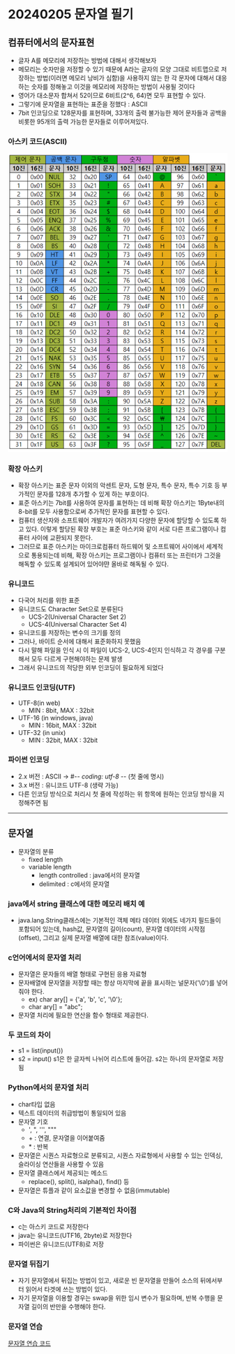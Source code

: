# 20240205 문자열 필기

## 컴퓨터에서의 문자표현
- 글자 A를 메모리에 저장하는 방법에 대해서 생각해보자
- 메모리는 숫자만을 저정할 수 있기 때문에 A라는 글자의 모양 그대로 비트맵으로 저장하는 방법(이러면 메모리 낭비가 심함)을 사용하지 않는 한 각 문자에 대해서 대응하는 숫자를 정해놓고 이것을 메모리에 저장하는 방법이 사용될 것이다
- 영어가 대소문자 합쳐서 52이므로 6비트(2^6, 64)면 모두 표현할 수 있다.
- 그렇기에 문자열을 표현하는 표준을 정했다 : ASCII
- 7bit 인코딩으로 128문자를 표현하며, 33개의 출력 불가능한 제어 문자들과 공백을 비롯한 95개의 출력 가능한 문자들로 이루어져있다.


### 아스키 코드(ASCII)
![Alt text](./asset/image.png)

### 확장 아스키
- 확장 아스키는 표준 문자 이외의 악센트 문자, 도형 문자, 특수 문자, 특수 기호 등 부가적인 문자를 128개 추가할 수 있게 하는 부호이다.
- 표준 아스키는 7bit를 사용하여 문자를 표현하는 데 비해 확장 아스키는 1Byte내의 8-bit를 모두 사용함으로써 추가적인 문자를 표현할 수 있다.
- 컴퓨터 생산자와 소프트웨어 개발자가 여려가지 다양한 문자에 할당할 수 있도록 하고 있다. 이렇게 할당된 확장 부호는 표준 아스키와 같이 서로 다른 프로그램이나 컴퓨터 사이에 교환되지 못한다.
- 그러므로 표준 아스키는 마이크로컴퓨터 하드웨어 및 소프트웨어 사이에서 세계적으로 통용되는데 비해, 확장 아스키는 프로그램이나 컴퓨터 또는 프린터가 그것을 해독할 수 있도록 설계되어 있어야먄 올바로 해독될 수 있다.

### 유니코드
- 다국어 처리를 위한 표준
- 유니코드도 Character Set으로 분류된다
  - UCS-2(Universal Character Set 2)
  - UCS-4(Universal Character Set 4)
- 유니코드를 저장하는 변수의 크기를 정의
- 그러나, 바이트 순서에 대해서 표준화하지 못했음
- 다시 말해 파일을 인식 시 이 파일이 UCS-2, UCS-4인지 인식하고 각 경우를 구분해서 모두 다르게 구현해야하는 문제 발생
- 그래서 유니코드의 적당한 외부 인코딩이 필요하게 되었다

### 유니코드 인코딩(UTF)
- UTF-8(in web)
  - MIN : 8bit, MAX : 32bit
- UTF-16 (in windows, java)
  - MIN : 16bit, MAX : 32bit
- UTF-32 (in unix)
  - MIN : 32bit, MAX : 32bit

### 파이썬 인코딩
- 2.x 버전 : ASCII -> #-*- coding: utf-8 -*- (첫 줄에 명시)
- 3.x 버전 : 유니코드 UTF-8 (생략 가능)
- 다른 인코딩 방식으로 처리시 첫 줄에 작성하는 위 항목에 원하는 인코딩 방식을 지정해주면 됨

---

## 문자열
- 문자열의 분류
  - fixed length
  - variable length
    - length controlled : java에서의 문자열
    - delimited : c에서의 문자열

### java에서 string 클래스에 대한 메모리 배치 예
- java.lang.String클래스에는 기본적인 객체 메타 데이터 외에도 네가지 필드들이 포함되어 있는데, hash값, 문자열의 길이(count), 문자열 데이터의 시작점(offset), 그리고 실제 문자열 배열에 대한 참조(value)이다.


### c언어에서의 문자열 처리
- 문자열은 문자들의 배열 형태로 구현된 응용 자료형
- 문자배열에 문자열을 저장할 때는 항상 마지막에 끝을 표시하는 널문자('\0')를 넣어줘야 한다.
  - ex) char ary[] = {'a', 'b', 'c', '\0'};
  - char ary[] = "abc";
- 문자열 처리에 필요한 연산을 함수 형태로 제공한다.

### 두 코드의 차이
- s1 = list(input())
- s2 = input()
s1은 한 글자씩 나뉘어 리스트에 들어감. s2는 하나의 문자열로 저장됨

### Python에서의 문자열 처리
- char타입 없음
- 텍스트 데이터의 취급방법이 통일되어 있음
- 문자열 기호
  - ', ", ''', """
  - \+ : 연결, 문자열을 이어붙여줌
  - \* : 반복
- 문자열은 시퀀스 자료형으로 분류되고, 시퀀스 자료형에서 사용할 수 있는 인덱싱, 슬라이싱 연산들을 사용할 수 있음
- 문자열 클래스에서 제공되는 메소드
  - replace(), split(), isalpha(), find() 등
- 문자열은 튜플과 같이 요소값을 변경할 수 없음(immutable)

### C와 Java의 String처리의 기본적인 차이점
- c는 아스키 코드로 저장한다
- java는 유니코드(UTF16, 2byte)로 저장한다
- 파이썬은 유니코드(UTF8)로 저장

### 문자열 뒤집기
- 자기 문자열에서 뒤집는 방법이 있고, 새로운 빈 문자열을 만들어 소스의 뒤에서부터 읽어서 타겟에 쓰는 방법이 있다.
- 자기 문자열을 이용할 경우는 swap을 위한 임시 변수가 필요하며, 반복 수행을 문자열 길이의 반만을 수행해야 한다.

### 문자열 연습
[문자열 연습 코드](문자열.py)